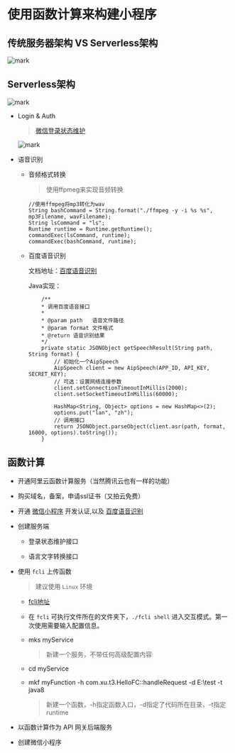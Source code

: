 # 使用函数计算来构建小程序

## 传统服务器架构 VS Serverless架构

![mark](http://of0qa2hzs.bkt.clouddn.com/blog/180312/7l9hGf6HLk.png?imageslim)

## Serverless架构

![mark](http://of0qa2hzs.bkt.clouddn.com/blog/180312/Jag01abBfE.png?imageslim)

- Login & Auth

    > [微信登录状态维护](https://mp.weixin.qq.com/debug/wxadoc/dev/api/api-login.html#wxchecksessionobject)

    ![mark](http://of0qa2hzs.bkt.clouddn.com/blog/180313/liBcaKc6Cf.png?imageslim)

- 语音识别

    - 音频格式转换

        > 使用ffpmeg来实现音频转换

        ```
        //使用ffmpeg将mp3转化为wav
        String bashCommand = String.format("./ffmpeg -y -i %s %s", mp3Filename, wavFilename);
        String lsCommand = "ls";
        Runtime runtime = Runtime.getRuntime();
        commandExec(lsCommand, runtime);
        commandExec(bashCommand, runtime);
        ```

    - 百度语音识别

        文档地址：[百度语音识别](https://ai.baidu.com/docs?spm=a2c4e.11153959.blogcont435430.24.74da48d1SwA4hQ#/ASR-Online-Python-SDK/top)

        Java实现：

        ```
            /**
            * 调用百度语音接口
            *
            * @param path   语音文件路径
            * @param format 文件格式
            * @return 语音识别结果
            */
            private static JSONObject getSpeechResult(String path, String format) {
                // 初始化一个AipSpeech
                AipSpeech client = new AipSpeech(APP_ID, API_KEY, SECRET_KEY);
                // 可选：设置网络连接参数
                client.setConnectionTimeoutInMillis(2000);
                client.setSocketTimeoutInMillis(60000);

                HashMap<String, Object> options = new HashMap<>(2);
                options.put("lan", "zh");
                // 调用接口
                return JSONObject.parseObject(client.asr(path, format, 16000, options).toString());
            }
        ```

## 函数计算

- 开通阿里云函数计算服务（当然腾讯云也有一样的功能）

- 购买域名，备案，申请ssl证书（又拍云免费）

- 开通 [微信小程序](https://mp.weixin.qq.com/debug/wxadoc/dev/?spm=a2c4e.11153959.blogcont435430.31.74da48d1SwA4hQ) 开发认证,以及 [百度语音识别](http://yuyin.baidu.com/?spm=a2c4e.11153959.blogcont435430.32.74da48d1SwA4hQ)

- 创建服务端

    - 登录状态维护接口

    - 语言文字转换接口

- 使用 `fcli` 上传函数

    > 建议使用 `Linux` 环境

    - [fcli地址](https://github.com/aliyun/fcli/releases?spm=a2c4e.11153959.blogcont435430.35.665248d1AjTmuj)

    - 在 `fcli` 可执行文件所在的文件夹下，`./fcli shell` 进入交互模式。第一次使用需要输入配置信息。

    - mks myService 
        
        > 新建一个服务，不带任何高级配置内容

    - cd myService

    - mkf myFunction -h com.xu.t3.HelloFC::handleRequest -d E:\\test -t java8

        > 新建一个函数，-h指定函数入口，-d指定了代码所在目录，-t指定runtime


- 以函数计算作为 API 网关后端服务

- 创建微信小程序